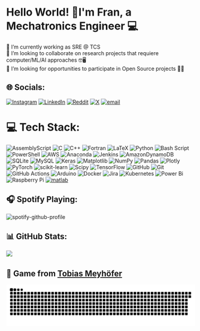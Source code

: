 # Hello World! 💫I'm Fran, a Mechatronics Engineer 💻
🔭 I’m currently working as SRE @ TCS <br>
👯 I’m looking to collaborate on research projects that requiere computer/ML/AI approaches 🤓🖥️<br>
🤝 I’m looking for opportunities to participate in Open Source projects 🙇🙏<br>
<!--💬 Ask me about whatever, I'll gladly answer you<br>-->


## 🌐 Socials:
[![Instagram](https://img.shields.io/badge/Instagram-%23E4405F.svg?logo=Instagram&logoColor=white)](https://instagram.com/fcomovaz) [![LinkedIn](https://img.shields.io/badge/LinkedIn-%230077B5.svg?logo=linkedin&logoColor=white)](https://linkedin.com/in/fcomovaz) [![Reddit](https://img.shields.io/badge/Reddit-%23FF4500.svg?logo=Reddit&logoColor=white)](https://reddit.com/user/fcomovaz) [![X](https://img.shields.io/badge/X-black.svg?logo=X&logoColor=white)](https://x.com/fcomovaz) [![email](https://img.shields.io/badge/Email-D14836?logo=gmail&logoColor=white)](mailto:pacomovaz6@gmail.com) 


# 💻 Tech Stack:
![AssemblyScript](https://img.shields.io/badge/assembly%20script-%23000000.svg?style=flat&logo=assemblyscript&logoColor=white) ![C](https://img.shields.io/badge/c-%2300599C.svg?style=flat&logo=c&logoColor=white) ![C++](https://img.shields.io/badge/c++-%2300599C.svg?style=flat&logo=c%2B%2B&logoColor=white) ![Fortran](https://img.shields.io/badge/Fortran-%23734F96.svg?style=flat&logo=fortran&logoColor=white) ![LaTeX](https://img.shields.io/badge/latex-%23008080.svg?style=flat&logo=latex&logoColor=white) ![Python](https://img.shields.io/badge/python-3670A0?style=flat&logo=python&logoColor=ffdd54) ![Bash Script](https://img.shields.io/badge/bash_script-%23121011.svg?style=flat&logo=gnu-bash&logoColor=white) ![PowerShell](https://img.shields.io/badge/PowerShell-%235391FE.svg?style=flat&logo=powershell&logoColor=white) ![AWS](https://img.shields.io/badge/AWS-%23FF9900.svg?style=flat&logo=amazon-aws&logoColor=white) ![Anaconda](https://img.shields.io/badge/Anaconda-%2344A833.svg?style=flat&logo=anaconda&logoColor=white) ![Jenkins](https://img.shields.io/badge/jenkins-%232C5263.svg?style=flat&logo=jenkins&logoColor=white) ![AmazonDynamoDB](https://img.shields.io/badge/Amazon%20DynamoDB-4053D6?style=flat&logo=Amazon%20DynamoDB&logoColor=white) ![SQLite](https://img.shields.io/badge/sqlite-%2307405e.svg?style=flat&logo=sqlite&logoColor=white) ![MySQL](https://img.shields.io/badge/mysql-4479A1.svg?style=flat&logo=mysql&logoColor=white) ![Keras](https://img.shields.io/badge/Keras-%23D00000.svg?style=flat&logo=Keras&logoColor=white) ![Matplotlib](https://img.shields.io/badge/Matplotlib-%23ffffff.svg?style=flat&logo=Matplotlib&logoColor=black) ![NumPy](https://img.shields.io/badge/numpy-%23013243.svg?style=flat&logo=numpy&logoColor=white) ![Pandas](https://img.shields.io/badge/pandas-%23150458.svg?style=flat&logo=pandas&logoColor=white) ![Plotly](https://img.shields.io/badge/Plotly-%233F4F75.svg?style=flat&logo=plotly&logoColor=white) ![PyTorch](https://img.shields.io/badge/PyTorch-%23EE4C2C.svg?style=flat&logo=PyTorch&logoColor=white) ![scikit-learn](https://img.shields.io/badge/scikit--learn-%23F7931E.svg?style=flat&logo=scikit-learn&logoColor=white) ![Scipy](https://img.shields.io/badge/SciPy-%230C55A5.svg?style=flat&logo=scipy&logoColor=%white) ![TensorFlow](https://img.shields.io/badge/TensorFlow-%23FF6F00.svg?style=flat&logo=TensorFlow&logoColor=white) ![GitHub](https://img.shields.io/badge/github-%23121011.svg?style=flat&logo=github&logoColor=white) ![Git](https://img.shields.io/badge/git-%23F05033.svg?style=flat&logo=git&logoColor=white) ![GitHub Actions](https://img.shields.io/badge/github%20actions-%232671E5.svg?style=flat&logo=githubactions&logoColor=white) ![Arduino](https://img.shields.io/badge/-Arduino-00979D?style=flat&logo=Arduino&logoColor=white) ![Docker](https://img.shields.io/badge/docker-%230db7ed.svg?style=flat&logo=docker&logoColor=white) ![Jira](https://img.shields.io/badge/jira-%230A0FFF.svg?style=flat&logo=jira&logoColor=white) ![Kubernetes](https://img.shields.io/badge/kubernetes-%23326ce5.svg?style=flat&logo=kubernetes&logoColor=white) ![Power Bi](https://img.shields.io/badge/power_bi-F2C811?style=flat&logo=powerbi&logoColor=black) ![Raspberry Pi](https://img.shields.io/badge/-Raspberry_Pi-C51A4A?style=flat&logo=Raspberry-Pi) <a target="_blank" href="https://upload.wikimedia.org/wikipedia/commons/2/21/Matlab_Logo.png" style="display: inline-block;"><img src="https://encrypted-tbn0.gstatic.com/images?q=tbn:ANd9GcQZ3dq-SgtSae1kCCk9dyfAicVsJ071P-9aFA&s" alt="matlab" width="45" height="20" /></a>

## 🎧 Spotify Playing:

<div style="width:250px;">
  
![spotify-github-profile](https://spotify-github-profile.kittinanx.com/api/view.svg?uid=21buo33eiklc76ohjsvfv4i7a&redirect=true][https://spotify-github-profile.kittinanx.com/api/view.svg?uid=21buo33eiklc76ohjsvfv4i7a&cover_image=true&theme=natemoo-re&show_offline=false&background_color=121212&interchange=true&bar_color=53b14f&bar_color_cover=false)

</div>

## 📊 GitHub Stats:
<!--![](https://github-readme-stats.vercel.app/api?username=fcomovaz&theme=catppuccin_mocha&hide_border=false&include_all_commits=false&count_private=false)<br/>
![](https://nirzak-streak-stats.vercel.app/?user=fcomovaz&theme=catppuccin_mocha&hide_border=false)<br/>-->
![](https://github-readme-stats.vercel.app/api/top-langs/?username=fcomovaz&theme=catppuccin_mocha&hide_border=false&include_all_commits=false&count_private=false&layout=compact)

<!--### 🔝 Top Contributed Repo-->
<!--![](https://github-contributor-stats.vercel.app/api?username=fcomovaz&limit=5&theme=dark&combine_all_yearly_contributions=true)-->

## 🐍 Game from [Tobias Meyhöfer](https://github.com/tobiasmeyhoefer)
![Snake animation](https://raw.githubusercontent.com/fcomovaz/fcomovaz/refs/heads/output/snake.svg)

<!-- 
## ✍️ Random Dev Quote
![](https://quotes-github-readme.vercel.app/api?type=horizontal&theme=radical)
-->

<!-- Proudly created with GPRM ( https://gprm.itsvg.in ) -->
